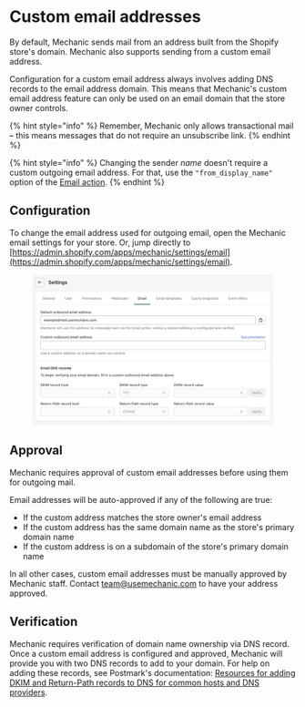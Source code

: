 # Custom email addresses

By default, Mechanic sends mail from an address built from the Shopify store's domain. Mechanic also supports sending from a custom email address.

Configuration for a custom email address always involves adding DNS records to the email address domain. This means that Mechanic's custom email address feature can only be used on an email domain that the store owner controls.

{% hint style="info" %}
Remember, Mechanic only allows transactional mail – this means messages that do not require an unsubscribe link.
{% endhint %}

{% hint style="info" %}
Changing the sender _name_ doesn't require a custom outgoing email address. For that, use the `"from_display_name"` option of the [Email action](../../core/actions/email.md).
{% endhint %}

## Configuration

To change the email address used for outgoing email, open the Mechanic email settings for your store. Or, jump directly to [https://admin.shopify.com/apps/mechanic/settings/email](https://admin.shopify.com/apps/mechanic/settings/email).

<figure><img src="../../.gitbook/assets/Screenshot 2023-03-09 at 4.41.31 PM.png" alt=""><figcaption></figcaption></figure>

## Approval

Mechanic requires approval of custom email addresses before using them for outgoing mail.

Email addresses will be auto-approved if any of the following are true:

* If the custom address matches the store owner's email address
* If the custom address has the same domain name as the store's primary domain name
* If the custom address is on a subdomain of the store's primary domain name

In all other cases, custom email addresses must be manually approved by Mechanic staff. Contact [team@usemechanic.com](mailto:team@usemechanic.com) to have your address approved.

## Verification

Mechanic requires verification of domain name ownership via DNS record. Once a custom email address is configured and approved, Mechanic will provide you with two DNS records to add to your domain. For help on adding these records, see Postmark's documentation: [Resources for adding DKIM and Return-Path records to DNS for common hosts and DNS providers](https://postmarkapp.com/support/article/1090-resources-for-adding-dkim-and-return-path-records-to-dns-for-common-hosts-and-dns-providers).
